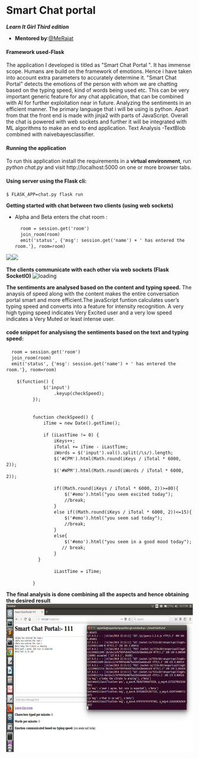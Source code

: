 Smart Chat portal 
===================
**_Learn It Girl Third edition_**
* **Mentored by**:[@MeRajat](https://github.com/MeRajat)
#### Framework used-Flask
The application I developed is titled as "Smart Chat Portal ". It  has immense scope. Humans are build on the framework of emotions. Hence i have taken into account extra parameters to accurately determine it.
"Smart Chat Portal" detects the emotions of the person with whom we are chatting based on the typing speed, kind of words being used etc. This can be very important generic feature for any chat application, that can be combined with AI for further exploitation near in future. Analyzing the sentiments in an efficient manner. The primary language that i will be using is python. Apart from that the front end is made with jinja2 with parts of  JavaScript. Overall the chat is powered with web sockets and further it will be integrated with ML algorithms to make an end to end application.
Text Analysis -TextBlob combined with naivebayesclassifier.

#### Running the application
To run this application install the requirements in a **virtual environment**, run *python chat.py* and visit http://localhost:5000 on one or more browser tabs.
#### Using server using the Flask cli:
```fancy
$ FLASK_APP=chat.py flask run
```
**Getting started with chat between two clients (using web sockets)**
* Alpha and Beta enters the chat room :

  ```   fancy
    room = session.get('room')
    join_room(room)
    emit('status', {'msg': session.get('name') + ' has entered the room.'}, room=room)
    ```

<img src="https://github.com/sayantikabanik/SmartChatPortal/blob/master/smartchatportal%20output/alpha%20entering.png"  width="400"/><img src="https://github.com/sayantikabanik/SmartChatPortal/blob/master/smartchatportal%20output/beta%20entering.png" width="400"/>

**The clients communicate with each other via web sockets (Flask SocketIO)**
<img src="https://github.com/sayantikabanik/SmartChatPortal/blob/master/smartchatportal%20output/client%20server%20communicating.png" alt="loading" height="300" width="500"/>

**The sentiments are analysed based on the content and typing speed.**
The anaysis of speed along with the content makes the entire conversation portal smart and more efficient.The javaScript funtion calculates user’s typing speed and converts into a feature for intensity recognition. A very high typing speed indicates Very Excited user and a very low speed indicates a Very Muted or least intense user.

#### code snippet for analysisng the sentiments based on the text and typing speed:
         
  ```fancy
    room = session.get('room')
    join_room(room)
    emit('status', {'msg': session.get('name') + ' has entered the room.'}, room=room)

      $(function() {
                $('input')
                    .keyup(checkSpeed);
            });

            
            function checkSpeed() {
                iTime = new Date().getTime();

                if (iLastTime != 0) {
                    iKeys++;
                    iTotal += iTime - iLastTime;
                    iWords = $('input').val().split(/\s/).length;
                    $('#CPM').html(Math.round(iKeys / iTotal * 6000, 2));
                    $('#WPM').html(Math.round(iWords / iTotal * 6000, 2));
                    
                    if((Math.round(iKeys / iTotal * 6000, 2))>=80){
                        $('#emo').html("you seem excited today");
                        //break;
                    }
                    else if((Math.round(iKeys / iTotal * 6000, 2))<=15){
                        $('#emo').html("you seem sad today");
                        //break;
                    }
                    else{
                        $('#emo').html("you seem in a good mood today");
                       // break;
                    }
              }

                    iLastTime = iTime;
              
            }
   ```
**The final analysis is done combining all the aspects and hence obtaining the desired result**
<img src="https://github.com/sayantikabanik/SmartChatPortal/blob/master/smartchatportal%20output/alpha%20analysis.png" lt="loading" height="400" width="700"/>  
